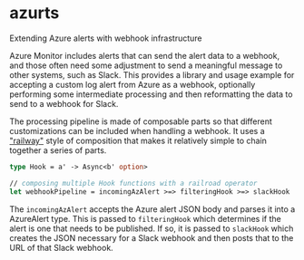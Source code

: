 # azurts
Extending Azure alerts with webhook infrastructure

Azure Monitor includes alerts that can send the alert data to a webhook, and those often need some adjustment to send a meaningful message to other systems, such as Slack. This provides a library and usage example for accepting a custom log alert from Azure as a webhook, optionally performing some intermediate processing and then reformatting the data to send to a webhook for Slack.

The processing pipeline is made of composable parts so that different customizations can be included when handling a webhook. It uses a ["railway"](https://fsharpforfunandprofit.com/posts/recipe-part2/) style of composition that makes it relatively simple to chain together a series of parts.

```fsharp
type Hook = a' -> Async<b' option>

// composing multiple Hook functions with a railroad operator
let webhookPipeline = incomingAzAlert >=> filteringHook >=> slackHook
```

The `incomingAzAlert` accepts the Azure alert JSON body and parses it into a AzureAlert type. This is passed to `filteringHook` which determines if the alert is one that needs to be published. If so, it is passed to `slackHook` which creates the JSON necessary for a Slack webhook and then posts that to the URL of that Slack webhook.
